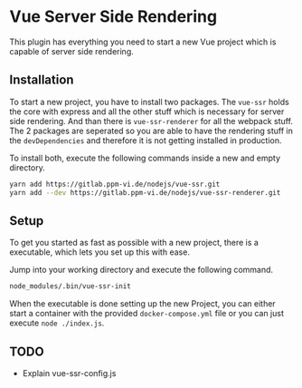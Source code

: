 # Vue Server Side Rendering

This plugin has everything you need to start a new Vue project which is capable of server side rendering.  

## Installation

To start a new project, you have to install two packages. The `vue-ssr` holds the core with express and all the other stuff which is necessary for server side rendering. And than there is `vue-ssr-renderer` for all the webpack stuff. The 2 packages are seperated so you are able to have the rendering stuff in the `devDependencies` and therefore it is not getting installed in production. 

To install both, execute the following commands inside a new and empty directory.
```bash
yarn add https://gitlab.ppm-vi.de/nodejs/vue-ssr.git
yarn add --dev https://gitlab.ppm-vi.de/nodejs/vue-ssr-renderer.git
```

## Setup

To get you started as fast as possible with a new project, there is a executable, which lets you set up this with ease.  

Jump into your working directory and execute the following command.
```bash
node_modules/.bin/vue-ssr-init
```

When the executable is done setting up the new Project, you can either start a container with the provided `docker-compose.yml` file or you can just execute `node ./index.js`.  

## TODO
- Explain vue-ssr-config.js